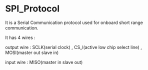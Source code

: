 # SPI_Protocol

It is a Serial Communication protocol used for onboard short range communication.

It has 4 wires : 

output wire : SCLK(serial clock) , CS_l(active low chip select line) , MOSI(master out slave in)

input wire : MISO(master in slave out)
